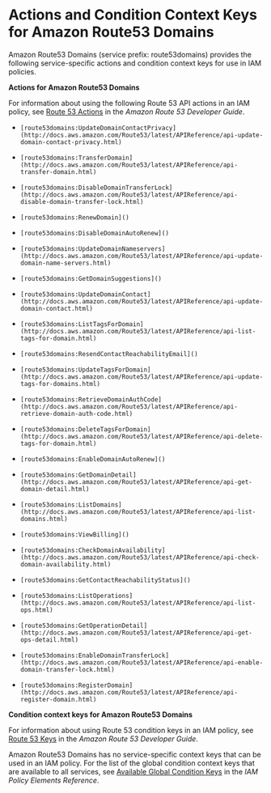 # Actions and Condition Context Keys for Amazon Route53 Domains<a name="list_route53domains"></a>

Amazon Route53 Domains \(service prefix: route53domains\) provides the following service\-specific actions and condition context keys for use in IAM policies\.

**Actions for Amazon Route53 Domains**

For information about using the following Route 53 API actions in an IAM policy, see [Route 53 Actions](http://docs.aws.amazon.com/Route53/latest/DeveloperGuide/UsingWithIAM.html#UsingWithRoute53_Actions) in the *Amazon Route 53 Developer Guide*\.

+ `[route53domains:UpdateDomainContactPrivacy](http://docs.aws.amazon.com/Route53/latest/APIReference/api-update-domain-contact-privacy.html)`

+ `[route53domains:TransferDomain](http://docs.aws.amazon.com/Route53/latest/APIReference/api-transfer-domain.html)`

+ `[route53domains:DisableDomainTransferLock](http://docs.aws.amazon.com/Route53/latest/APIReference/api-disable-domain-transfer-lock.html)`

+ `[route53domains:RenewDomain]()`

+ `[route53domains:DisableDomainAutoRenew]()`

+ `[route53domains:UpdateDomainNameservers](http://docs.aws.amazon.com/Route53/latest/APIReference/api-update-domain-name-servers.html)`

+ `[route53domains:GetDomainSuggestions]()`

+ `[route53domains:UpdateDomainContact](http://docs.aws.amazon.com/Route53/latest/APIReference/api-update-domain-contact.html)`

+ `[route53domains:ListTagsForDomain](http://docs.aws.amazon.com/Route53/latest/APIReference/api-list-tags-for-domain.html)`

+ `[route53domains:ResendContactReachabilityEmail]()`

+ `[route53domains:UpdateTagsForDomain](http://docs.aws.amazon.com/Route53/latest/APIReference/api-update-tags-for-domains.html)`

+ `[route53domains:RetrieveDomainAuthCode](http://docs.aws.amazon.com/Route53/latest/APIReference/api-retrieve-domain-auth-code.html)`

+ `[route53domains:DeleteTagsForDomain](http://docs.aws.amazon.com/Route53/latest/APIReference/api-delete-tags-for-domain.html)`

+ `[route53domains:EnableDomainAutoRenew]()`

+ `[route53domains:GetDomainDetail](http://docs.aws.amazon.com/Route53/latest/APIReference/api-get-domain-detail.html)`

+ `[route53domains:ListDomains](http://docs.aws.amazon.com/Route53/latest/APIReference/api-list-domains.html)`

+ `[route53domains:ViewBilling]()`

+ `[route53domains:CheckDomainAvailability](http://docs.aws.amazon.com/Route53/latest/APIReference/api-check-domain-availability.html)`

+ `[route53domains:GetContactReachabilityStatus]()`

+ `[route53domains:ListOperations](http://docs.aws.amazon.com/Route53/latest/APIReference/api-list-ops.html)`

+ `[route53domains:GetOperationDetail](http://docs.aws.amazon.com/Route53/latest/APIReference/api-get-ops-detail.html)`

+ `[route53domains:EnableDomainTransferLock](http://docs.aws.amazon.com/Route53/latest/APIReference/api-enable-domain-transfer-lock.html)`

+ `[route53domains:RegisterDomain](http://docs.aws.amazon.com/Route53/latest/APIReference/api-register-domain.html)`

**Condition context keys for Amazon Route53 Domains**

For information about using Route 53 condition keys in an IAM policy, see [Route 53 Keys](http://docs.aws.amazon.com/Route53/latest/DeveloperGuide/UsingWithIAM.html#Route53PolicyKeys) in the *Amazon Route 53 Developer Guide*\.

Amazon Route53 Domains has no service\-specific context keys that can be used in an IAM policy\. For the list of the global condition context keys that are available to all services, see [Available Global Condition Keys](reference_policies_condition-keys.md#AvailableKeys) in the *IAM Policy Elements Reference*\.